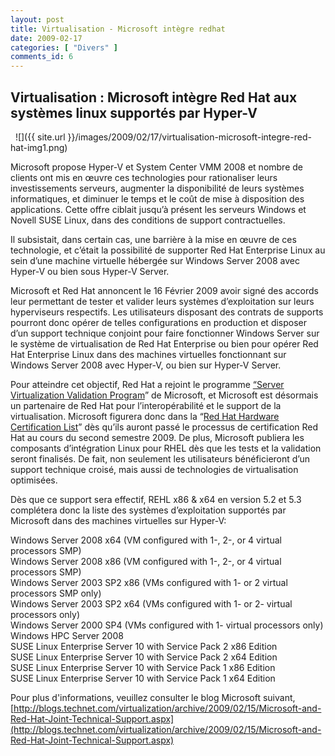 ```yaml
---
layout: post
title: Virtualisation - Microsoft intègre redhat
date: 2009-02-17
categories: [ "Divers" ]
comments_id: 6 
---
```


## Virtualisation : Microsoft intègre Red Hat aux systèmes linux supportés par Hyper-V

  ![]({{ site.url }}/images/2009/02/17/virtualisation-microsoft-integre-red-hat-img1.png)

Microsoft propose Hyper-V et System Center VMM 2008 et nombre de clients ont mis en œuvre ces technologies pour rationaliser leurs investissements serveurs, augmenter la disponibilité de leurs systèmes informatiques, et diminuer le temps et le coût de mise à disposition des applications. Cette offre ciblait jusqu’à présent les serveurs Windows et Novell SUSE Linux, dans des conditions de support contractuelles.

Il subsistait, dans certain cas, une barrière à la mise en œuvre de ces technologie, et c’était la possibilité de supporter Red Hat Enterprise Linux au sein d’une machine virtuelle hébergée sur Windows Server 2008 avec Hyper-V ou bien sous Hyper-V Server.

Microsoft et Red Hat annoncent le 16 Février 2009 avoir signé des accords leur permettant de tester et valider leurs systèmes d’exploitation sur leurs hyperviseurs respectifs. Les utilisateurs disposant des contrats de supports pourront donc opérer de telles configurations en production et disposer d’un support technique conjoint pour faire fonctionner Windows Server sur le système de virtualisation de Red Hat Enterprise ou bien pour opérer Red Hat Enterprise Linux dans des machines virtuelles fonctionnant sur Windows Server 2008 avec Hyper-V, ou bien sur Hyper-V Server.

Pour atteindre cet objectif, Red Hat a rejoint le programme [“Server Virtualization Validation Program](http://www.windowsservercatalog.com/svvp.aspx)” de Microsoft, et Microsoft est désormais un partenaire de Red Hat pour l’interopérabilité et le support de la virtualisation. Microsoft figurera donc dans la “[Red Hat Hardware Certification List](http://www.redhat.com/rhel/compatibility/hardware/)” dès qu’ils auront passé le processus de certification Red Hat au cours du second semestre 2009. De plus, Microsoft publiera les composants d’intégration Linux pour RHEL dès que les tests et la validation seront finalisés. De fait, non seulement les utilisateurs bénéficieront d’un support technique croisé, mais aussi de technologies de virtualisation optimisées.

Dès que ce support sera effectif, REHL x86 & x64 en version 5.2 et 5.3 complétera donc la liste des systèmes d’exploitation supportés par Microsoft dans des machines virtuelles sur Hyper-V:

Windows Server 2008 x64 (VM configured with 1-, 2-, or 4 virtual processors SMP)  
Windows Server 2008 x86 (VM configured with 1-, 2-, or 4 virtual processors SMP)  
Windows Server 2003 SP2 x86 (VMs configured with 1- or 2 virtual processors SMP only)  
Windows Server 2003 SP2 x64 (VMs configured with 1- or 2- virtual processors only)  
Windows Server 2000 SP4 (VMs configured with 1- virtual processors only)  
Windows HPC Server 2008  
SUSE Linux Enterprise Server 10 with Service Pack 2 x86 Edition  
SUSE Linux Enterprise Server 10 with Service Pack 2 x64 Edition  
SUSE Linux Enterprise Server 10 with Service Pack 1 x86 Edition  
SUSE Linux Enterprise Server 10 with Service Pack 1 x64 Edition

Pour plus d'informations, veuillez consulter le blog Microsoft suivant, [http://blogs.technet.com/virtualization/archive/2009/02/15/Microsoft-and-Red-Hat-Joint-Technical-Support.aspx](http://blogs.technet.com/virtualization/archive/2009/02/15/Microsoft-and-Red-Hat-Joint-Technical-Support.aspx)
